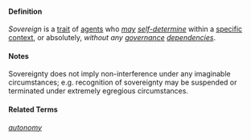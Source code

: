 #### Definition

*Sovereign* is a [trait](https://github.com/gcassel/Modular-Organization-Terminology/blob/master/terms/trait.md) of [agents](https://github.com/gcassel/Modular-Organization-Terminology/blob/master/terms/agent.md) who *[may](https://github.com/gcassel/Modular-Organization-Terminology/blob/master/terms/may.md) [self-determine](https://github.com/gcassel/Modular-Organization-Terminology/blob/master/terms/self-determine.md)* within a [specific](https://github.com/gcassel/Modular-Organization-Terminology/blob/master/terms/specific.md) [context](https://github.com/gcassel/Modular-Organization-Terminology/blob/master/terms/context.md), or absolutely, *without any [governance](https://github.com/gcassel/Modular-Organization-Terminology/blob/master/terms/govern.md) [dependencies](https://github.com/gcassel/Modular-Organization-Terminology/blob/master/terms/depend.md)*.

#### Notes

Sovereignty does not imply non-interference under any imaginable circumstances; e.g. recognition of sovereignty may be suspended or terminated under extremely egregious circumstances.  

#### Related Terms
*[autonomy](https://github.com/gcassel/Modular-Organization-Terminology/blob/master/terms/autonomy.md)*
